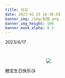 ```yaml
---
title: 日记
date: 2023-02-25 16:36:59
banner_img: /img/初音.png
banner_img_height: 100
banner_mask_alpha: 0.3
---
```


<p class="note note-success">2023/4/17</p>
魈宝生日快乐😘
<img src="/img/原神1/魈生日.jpg" style="margin: 30px;">
